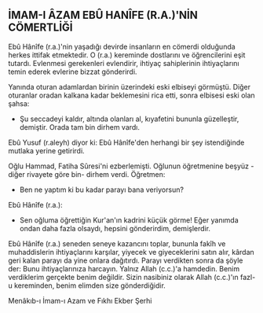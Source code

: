 ## İMAM-I ÂZAM EBÛ HANÎFE (R.A.)'NİN CÖMERTLİĞİ

Ebû Hânîfe (r.a.)'nin yaşadığı devirde insanların en cömerdi olduğunda herkes ittifak etmektedir. O (r.a.) ke­reminde dostlarını ve öğrencilerini eşit tutardı. Evlenme­si gerekenleri evlendirir, ihtiyaç sahiplerinin ihtiyaçlarını temin ederek evlerine bizzat gönderirdi.

Yanında oturan adamlardan birinin üzerindeki eski elbiseyi görmüştü. Diğer oturanlar oradan kalkana kadar beklemesini rica etti, sonra elbisesi eski olan şahsa:

- Şu seccadeyi kaldır, altında olanları al, kıyafetini bununla güzelleştir, demiştir. Orada tam bin dirhem var­dı.

Ebû Yusuf (r.aleyh) diyor ki: Ebû Hânîfe'den herhan­gi bir şey istendiğinde mutlaka yerine getirirdi.

Oğlu Hammad, Fatiha Sûresi'ni ezberlemişti. Oğlu­nun öğretmenine beşyüz -diğer rivayete göre bin- dir­hem verdi. Öğretmen:

- Ben ne yaptım ki bu kadar parayı bana veriyor­sun?

Ebû Hânîfe (r.a.):

- Sen oğluma öğrettiğin Kur'an'ın kadrini küçük görme! Eğer yanımda ondan daha fazla olsaydı, hepsini gönderirdim, demişlerdir.

Ebû Hânîfe (r.a.) seneden seneye kazancını toplar, bununla fakîh ve muhaddislerin ihtiyaçlarını karşılar, yi­yecek ve giyeceklerini satın alır, kârdan geri kalan parayı da yine onlara dağıtırdı. Parayı verdikten sonra da şöyle der: Bunu ihtiyaçlarınıza harcayın. Yalnız Allah (c.c.)'a hamdedin. Benim verdiklerim gerçekte benim değildir. Sizin nasibiniz olarak Allah (c.c.)'ın fazl-u kereminden, benim elimden size gönderdiğidir.

Menâkıb-ı İmam-ı Azam ve Fıkhı Ekber Şerhi
